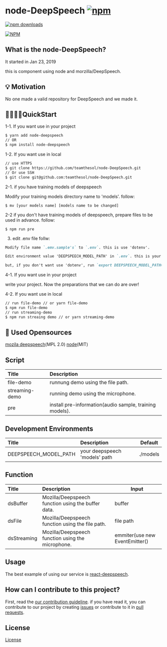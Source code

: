 # node-DeepSpeech [![npm](https://img.shields.io/npm/v/node-deepspeech.svg)](<(https://www.npmjs.com/package/node-deepspeech)>)

[![npm downloads](https://img.shields.io/npm/dm/node-deepspeech.svg)](https://www.npmjs.com/package/node-deepspeech)

[![NPM](https://nodei.co/npm/node-deepspeech.png)](https://npmjs.org/package/node-deepspeech)

## What is the node-DeepSpeech?

It started in Jan 23, 2019

this is component using node and morzilla/DeepSpeech.

## 💡 Motivation

No one made a valid repository for DeepSpeech and we made it.

## 🏃‍♀️🏃‍♂️QuickStart

1-1. If you want use in your project

```bash
$ yarn add node-deepspeech
// OR
$ npm install node-deepspeech
```

1-2. If you want use in local

```bash
// use HTTPS
$ git clone https://github.com/teamthesol/node-DeepSpeech.git
// Or use SSH
$ git clone git@github.com:teamthesol/node-DeepSpeech.git
```

2-1. if you have training models of deepspeech

Modify your training models directory name to 'models'. follow:

```
$ mv [your models name] [models name to be changed]
```

2-2 if you don't have training models of deepspeech, prepare files to be used in advance. follow:

```
$ npm run pre
```

3. edit .env file follw:

```md
Modify file name `.emv.sample's` to `.env`. this is use 'dotenv'.

Edit environment value 'DEEPSPEECH_MODEL_PATH' in `.env`. this is your 'models' path. 'models' is your trainint models. if you run `npm run pre`, edit like 'DEEPSPEECH_MODEL_PATH="./models'(this is only use in node-deepspeech).

but, if you don't want use 'dotenv', run `export DEEPSPEECH_MODEL_PATH="./your/models/path"` in terminal(bash, zsh, fish, etc).
```

4-1. If you want use in your project

write your project. Now the preparations that we can do are over!

4-2. If you want use in local

```bash
// run file-demo // or yarn file-demo
$ npm run file-demo
// run streaming-demo
$ npm run streaing demo // or yarn streaming-demo
```

## 🔧 Used Opensources

[mozila deepspeech](https://github.com/mozilla/DeepSpeech)(MPL 2.0)
[node](https://github.com/nodejs/node)(MIT)

## Script

| Title          | Description                                             |
| :------------- | :------------------------------------------------------ |
| file-demo      | runnung demo using the file path.                       |
| streaming-demo | running demo using the microphone.                      |
| pre            | install pre-information(audio sample, training models). |

## Development Environments

| Title                 | Description                   | Default  |
| :-------------------- | :---------------------------- | -------- |
| DEEPSPEECH_MODEL_PATH | your deepspeech 'models' path | ./models |

## Function

| Title       | Description                                        | Input                          |
| :---------- | :------------------------------------------------- | ------------------------------ |
| dsBuffer    | Mozilla/Deepspeech function using the buffer data. | buffer                         |
| dsFile      | Mozilla/Deepspeech function using the file path.   | file path                      |
| dsStreaming | Mozilla/Deepspeech function using the microphone.  | emmiter(use new EventEmitter() |

## Usage

The best example of using our service is [react-deepspeech](https://github.com/teamthesol/react-DeepSpeech).

## How can I contribute to this project?

First, read the [our contribution guideline](CONTRIBUTING.md). if you have read it, you can contribute to our project by creating [issues](https://github.com/teamthesol/node-DeepSpeech/issues) or contribute to it in [pull requests](https://github.com/teamthesol/node-DeepSpeech/pulls).

## License

[License](LICENSE)

```

```
